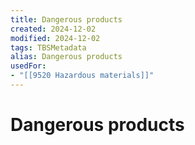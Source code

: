 ```yaml
---
title: Dangerous products
created: 2024-12-02
modified: 2024-12-02
tags: TBSMetadata
alias: Dangerous products
usedFor:
- "[[9520 Hazardous materials]]"
---
```

# Dangerous products
